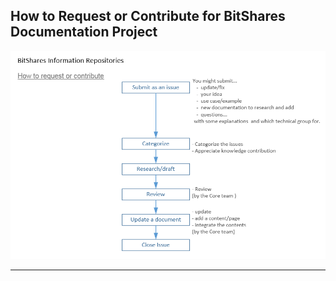 ## How to Request or Contribute for BitShares Documentation Project


<p align="center">
  <img src="/developers/imgs/how-to-contribute.png" width="800" title="Contribution Flow">
</p>

***
